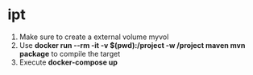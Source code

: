 # ipt

1. Make sure to create a external volume myvol
2. Use <b>docker run --rm -it -v $(pwd):/project -w /project maven mvn package</b> to compile the target
3. Execute <b>docker-compose up</b>
